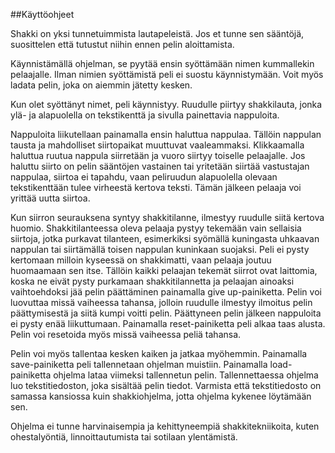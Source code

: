 ##Käyttöohjeet

Shakki on yksi tunnetuimmista lautapeleistä. Jos et tunne sen sääntöjä, suosittelen että tutustut niihin ennen pelin aloittamista. 

Käynnistämällä ohjelman, se pyytää ensin syöttämään nimen kummallekin pelaajalle. Ilman nimien syöttämistä peli ei suostu käynnistymään. Voit myös ladata pelin, joka on aiemmin jätetty kesken.

Kun olet syöttänyt nimet, peli käynnistyy. Ruudulle piirtyy shakkilauta, jonka ylä- ja alapuolella on tekstikenttä ja sivulla painettavia nappuloita.

Nappuloita liikutellaan painamalla ensin haluttua nappulaa. Tällöin nappulan tausta ja mahdolliset siirtopaikat muuttuvat vaaleammaksi. Klikkaamalla haluttua ruutua nappula siirretään ja vuoro siirtyy toiselle pelaajalle. Jos haluttu siirto on pelin sääntöjen vastainen tai yritetään siirtää vastustajan nappulaa, siirtoa ei tapahdu, vaan peliruudun alapuolella olevaan tekstikenttään tulee virheestä kertova teksti. Tämän jälkeen pelaaja voi yrittää uutta siirtoa.

Kun siirron seurauksena syntyy shakkitilanne, ilmestyy ruudulle siitä kertova huomio. Shakkitilanteessa oleva pelaaja pystyy tekemään vain sellaisia siirtoja, jotka purkavat tilanteen, esimerkiksi syömällä kuningasta uhkaavan nappulan tai siirtämällä toisen nappulan kuninkaan suojaksi. Peli ei pysty kertomaan milloin kyseessä on shakkimatti, vaan pelaaja joutuu huomaamaan sen itse. Tällöin kaikki pelaajan tekemät siirrot ovat laittomia, koska ne eivät pysty purkamaan shakkitilannetta ja pelaajan ainoaksi vaihtoehdoksi jää pelin päättäminen painamalla give up-painiketta. Pelin voi luovuttaa missä vaiheessa tahansa, jolloin ruudulle ilmestyy ilmoitus pelin päättymisestä ja siitä kumpi voitti pelin. Päättyneen pelin jälkeen nappuloita ei pysty enää liikuttumaan. Painamalla reset-painiketta peli alkaa taas alusta. Pelin voi resetoida myös missä vaiheessa peliä tahansa.

Pelin voi myös tallentaa kesken kaiken ja jatkaa myöhemmin. Painamalla save-painiketta peli tallennetaan ohjelman muistiin. Painamalla load-painiketta ohjelma lataa viimeksi tallennetun pelin. Tallennettaessa ohjelma luo tekstitiedoston, joka sisältää pelin tiedot. Varmista että tekstitiedosto on samassa kansiossa kuin shakkiohjelma, jotta ohjelma kykenee löytämään sen.

Ohjelma ei tunne harvinaisempia ja kehittyneempiä shakkitekniikoita, kuten ohestalyöntiä, linnoittautumista tai sotilaan ylentämistä.
